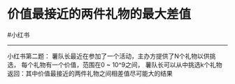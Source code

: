 # 价值最接近的两件礼物的最大差值

#小红书 


---

小红书第二题：
薯队长最近在参加了一个活动，主办方提供了N个礼物以供挑选，
每个礼物有一个价值，范围在0 ~ 10^9之间，
薯队长可以从中挑选k个礼物
返回：其中价值最接近的两件礼物之间相差值尽可能大的结果
